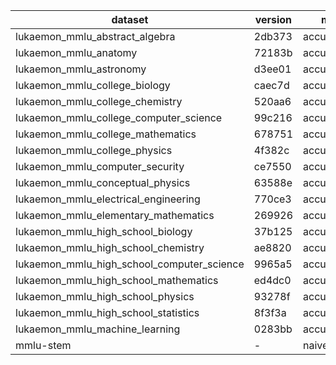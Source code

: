 | dataset | version | metric | mode | q3b_q_ft_hf |
|----- | ----- | ----- | ----- | -----|
| lukaemon_mmlu_abstract_algebra | 2db373 | accuracy | gen | 7.00 |
| lukaemon_mmlu_anatomy | 72183b | accuracy | gen | 2.22 |
| lukaemon_mmlu_astronomy | d3ee01 | accuracy | gen | 3.95 |
| lukaemon_mmlu_college_biology | caec7d | accuracy | gen | 4.86 |
| lukaemon_mmlu_college_chemistry | 520aa6 | accuracy | gen | 4.00 |
| lukaemon_mmlu_college_computer_science | 99c216 | accuracy | gen | 5.00 |
| lukaemon_mmlu_college_mathematics | 678751 | accuracy | gen | 3.00 |
| lukaemon_mmlu_college_physics | 4f382c | accuracy | gen | 5.88 |
| lukaemon_mmlu_computer_security | ce7550 | accuracy | gen | 1.00 |
| lukaemon_mmlu_conceptual_physics | 63588e | accuracy | gen | 1.70 |
| lukaemon_mmlu_electrical_engineering | 770ce3 | accuracy | gen | 4.83 |
| lukaemon_mmlu_elementary_mathematics | 269926 | accuracy | gen | 4.23 |
| lukaemon_mmlu_high_school_biology | 37b125 | accuracy | gen | 3.23 |
| lukaemon_mmlu_high_school_chemistry | ae8820 | accuracy | gen | 1.48 |
| lukaemon_mmlu_high_school_computer_science | 9965a5 | accuracy | gen | 4.00 |
| lukaemon_mmlu_high_school_mathematics | ed4dc0 | accuracy | gen | 4.81 |
| lukaemon_mmlu_high_school_physics | 93278f | accuracy | gen | 2.65 |
| lukaemon_mmlu_high_school_statistics | 8f3f3a | accuracy | gen | 3.70 |
| lukaemon_mmlu_machine_learning | 0283bb | accuracy | gen | 2.68 |
| mmlu-stem | - | naive_average | gen | 3.70 |
